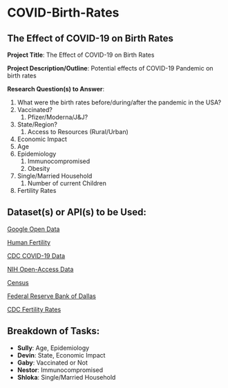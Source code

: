 
# COVID-Birth-Rates

## The Effect of COVID-19 on Birth Rates

**Project Title**: The Effect of COVID-19 on Birth Rates

**Project Description/Outline**: Potential effects of COVID-19 Pandemic on birth rates

**Research Question(s) to Answer**:

1. What were the birth rates before/during/after the pandemic in the USA?
2. Vaccinated?
	1. Pfizer/Moderna/J&J?
3. State/Region?
	1. Access to Resources (Rural/Urban)
4. Economic Impact
5. Age
6. Epidemiology
	1. Immunocompromised
	2. Obesity
7. Single/Married Household
	1. Number of current Children
8. Fertility Rates
## Dataset(s) or API(s) to be Used:

[Google Open Data](https://health.google.com/covid-19/open-data/raw-data)

[Human Fertility](https://www.humanfertility.org/Data/STFF)

[CDC COVID-19 Data](https://data.cdc.gov/NCHS/Provisional-COVID-19-Deaths-by-Sex-and-Age/9bhg-hcku)

[NIH Open-Access Data](https://datascience.nih.gov/covid-19-open-access-resources)

[Census](https://www.census.gov/library/stories/2023/05/family-households-still-the-majority.html)

[Federal Reserve Bank of Dallas](https://www.dallasfed.org/research/econdata/txu)

[CDC Fertility Rates](https://www.cdc.gov/nchs/pressroom/sosmap/fertility_rate/fertility_rates.htm)

## Breakdown of Tasks:

- **Sully**: Age, Epidemiology
- **Devin**: State, Economic Impact
- **Gaby**: Vaccinated or Not
- **Nestor**: Immunocompromised
- **Shloka**: Single/Married Household
